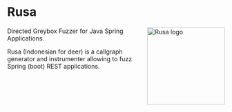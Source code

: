 Rusa
====

<img src="https://user-images.githubusercontent.com/10830492/209340658-7139bd8a-e5ad-4353-bb6a-a304f235569a.png" alt="Rusa logo" height="180px" align="right" />

Directed Greybox Fuzzer for Java Spring Applications.

Rusa (Indonesian for deer) is a callgraph generator and instrumenter allowing to fuzz Spring (boot) REST applications.